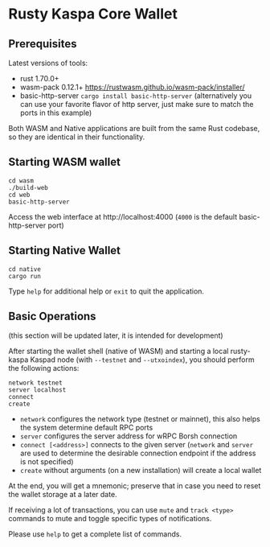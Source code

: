 # Rusty Kaspa Core Wallet

## Prerequisites

Latest versions of tools:

- rust 1.70.0+
- wasm-pack 0.12.1+ https://rustwasm.github.io/wasm-pack/installer/
- basic-http-server `cargo install basic-http-server`
  (alternatively you can use your favorite flavor of http server, just make sure to match the ports in this example)

Both WASM and Native applications are built from the same Rust codebase, so they are identical in their functionality.

## Starting WASM wallet

```
cd wasm
./build-web
cd web
basic-http-server
```

Access the web interface at http://localhost:4000 (`4000` is the default basic-http-server port)

## Starting Native Wallet

```
cd native
cargo run
```

Type `help` for additional help or `exit` to quit the application.

## Basic Operations

(this section will be updated later, it is intended for development)

After starting the wallet shell (native of WASM) and starting a local rusty-kaspa Kaspad node (with `--testnet` and `--utxoindex`), you should perform the following actions:

```
network testnet
server localhost
connect
create
```

- `network` configures the network type (testnet or mainnet), this also helps the system determine default RPC ports
- `server` configures the server address for wRPC Borsh connection
- `connect [<address>]` connects to the given server (`network` and `server` are used to determine the desirable connection endpoint if the address is not specified)
- `create` without arguments (on a new installation) will create a local wallet

At the end, you will get a mnemonic; preserve that in case you need to reset the wallet storage at a later date.

If receiving a lot of transactions, you can use `mute` and `track <type>` commands to mute and toggle specific types of notifications.

Please use `help` to get a complete list of commands.
